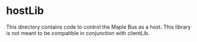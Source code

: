 # hostLib

This directory contains code to control the Maple Bus as a host. This library is not meant to be compatible in conjunction with clientLib.
